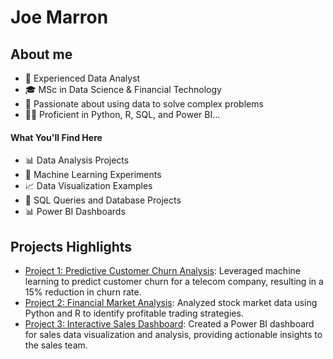 <h1 align="left">Joe Marron</h1>

## About me
- 💼 Experienced Data Analyst
- 🎓 MSc in Data Science & Financial Technology
- 🚀 Passionate about using data to solve complex problems
- 👨‍💻 Proficient in Python, R, SQL, and Power BI...

#### What You'll Find Here

- 📊 Data Analysis Projects
- 🤖 Machine Learning Experiments
- 📈 Data Visualization Examples
- 📑 SQL Queries and Database Projects
- 📊 Power BI Dashboards

## Projects Highlights

- [Project 1: Predictive Customer Churn Analysis](link-to-project1): Leveraged machine learning to predict customer churn for a telecom company, resulting in a 15% reduction in churn rate.
- [Project 2: Financial Market Analysis](link-to-project2): Analyzed stock market data using Python and R to identify profitable trading strategies.
- [Project 3: Interactive Sales Dashboard](link-to-project3): Created a Power BI dashboard for sales data visualization and analysis, providing actionable insights to the sales team.
